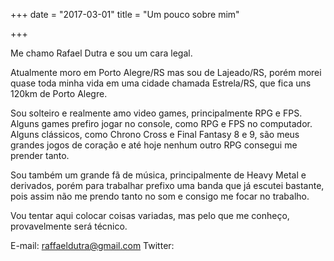 +++
date = "2017-03-01"
title = "Um pouco sobre mim"

+++

Me chamo Rafael Dutra e sou um cara legal.

Atualmente moro em Porto Alegre/RS mas sou de Lajeado/RS, porém morei quase toda minha vida em uma cidade chamada Estrela/RS, que fica uns 120km de Porto Alegre.

Sou solteiro e realmente amo video games, principalmente RPG e FPS. Alguns games prefiro jogar no console, como RPG e FPS no computador.
Alguns clássicos, como Chrono Cross e Final Fantasy 8 e 9, são meus grandes jogos de coração e até hoje nenhum outro RPG consegui me prender tanto.

Sou também um grande fã de música, principalmente de Heavy Metal e derivados, porém para trabalhar prefixo uma banda que já escutei bastante, pois assim não me prendo
tanto no som e consigo me focar no trabalho.

Vou tentar aqui colocar coisas variadas, mas pelo que me conheço, provavelmente será técnico.

E-mail: <a href="mailto:raffaeldutra@gmail.com?Subject=Contato via site">raffaeldutra@gmail.com</a>
Twitter: <a href="https://twitter.com/raffaeldutra">
